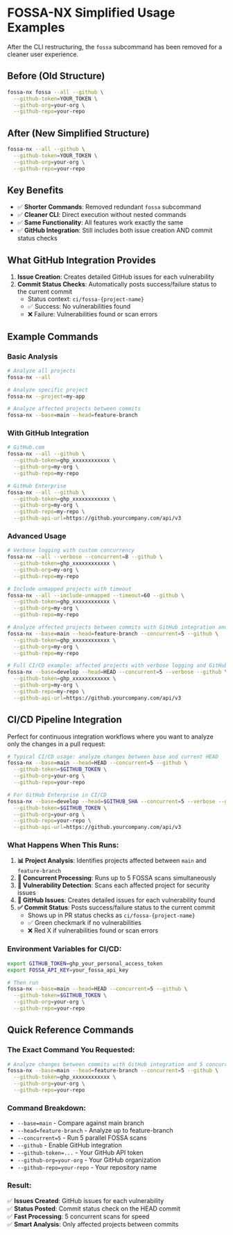 # FOSSA-NX Simplified Usage Examples

After the CLI restructuring, the `fossa` subcommand has been removed for a cleaner user experience.

## Before (Old Structure)
```bash
fossa-nx fossa --all --github \
  --github-token=YOUR_TOKEN \
  --github-org=your-org \
  --github-repo=your-repo
```

## After (New Simplified Structure)
```bash
fossa-nx --all --github \
  --github-token=YOUR_TOKEN \
  --github-org=your-org \
  --github-repo=your-repo
```

## Key Benefits
- ✅ **Shorter Commands**: Removed redundant `fossa` subcommand
- ✅ **Cleaner CLI**: Direct execution without nested commands
- ✅ **Same Functionality**: All features work exactly the same
- ✅ **GitHub Integration**: Still includes both issue creation AND commit status checks

## What GitHub Integration Provides
1. **Issue Creation**: Creates detailed GitHub issues for each vulnerability
2. **Commit Status Checks**: Automatically posts success/failure status to the current commit
   - Status context: `ci/fossa-{project-name}`
   - ✅ Success: No vulnerabilities found
   - ❌ Failure: Vulnerabilities found or scan errors

## Example Commands

### Basic Analysis
```bash
# Analyze all projects
fossa-nx --all

# Analyze specific project
fossa-nx --project=my-app

# Analyze affected projects between commits
fossa-nx --base=main --head=feature-branch
```

### With GitHub Integration
```bash
# GitHub.com
fossa-nx --all --github \
  --github-token=ghp_xxxxxxxxxxxx \
  --github-org=my-org \
  --github-repo=my-repo

# GitHub Enterprise
fossa-nx --all --github \
  --github-token=ghp_xxxxxxxxxxxx \
  --github-org=my-org \
  --github-repo=my-repo \
  --github-api-url=https://github.yourcompany.com/api/v3
```

### Advanced Usage
```bash
# Verbose logging with custom concurrency
fossa-nx --all --verbose --concurrent=8 --github \
  --github-token=ghp_xxxxxxxxxxxx \
  --github-org=my-org \
  --github-repo=my-repo

# Include unmapped projects with timeout
fossa-nx --all --include-unmapped --timeout=60 --github \
  --github-token=ghp_xxxxxxxxxxxx \
  --github-org=my-org \
  --github-repo=my-repo

# Analyze affected projects between commits with GitHub integration and commit status
fossa-nx --base=main --head=feature-branch --concurrent=5 --github \
  --github-token=ghp_xxxxxxxxxxxx \
  --github-org=my-org \
  --github-repo=my-repo

# Full CI/CD example: affected projects with verbose logging and GitHub integration
fossa-nx --base=develop --head=HEAD --concurrent=5 --verbose --github \
  --github-token=ghp_xxxxxxxxxxxx \
  --github-org=my-org \
  --github-repo=my-repo \
  --github-api-url=https://github.yourcompany.com/api/v3
```

## CI/CD Pipeline Integration

Perfect for continuous integration workflows where you want to analyze only the changes in a pull request:

```bash
# Typical CI/CD usage: analyze changes between base and current HEAD
fossa-nx --base=main --head=HEAD --concurrent=5 --github \
  --github-token=$GITHUB_TOKEN \
  --github-org=your-org \
  --github-repo=your-repo

# For GitHub Enterprise in CI/CD
fossa-nx --base=develop --head=$GITHUB_SHA --concurrent=5 --verbose --github \
  --github-token=$GITHUB_TOKEN \
  --github-org=your-org \
  --github-repo=your-repo \
  --github-api-url=https://github.yourcompany.com/api/v3
```

### What Happens When This Runs:

1. **📊 Project Analysis**: Identifies projects affected between `main` and `feature-branch`
2. **🔄 Concurrent Processing**: Runs up to 5 FOSSA scans simultaneously 
3. **🐛 Vulnerability Detection**: Scans each affected project for security issues
4. **📝 GitHub Issues**: Creates detailed issues for each vulnerability found
5. **✅ Commit Status**: Posts success/failure status to the current commit
   - Shows up in PR status checks as `ci/fossa-{project-name}`
   - ✅ Green checkmark if no vulnerabilities
   - ❌ Red X if vulnerabilities found or scan errors

### Environment Variables for CI/CD:

```bash
export GITHUB_TOKEN=ghp_your_personal_access_token
export FOSSA_API_KEY=your_fossa_api_key

# Then run
fossa-nx --base=main --head=HEAD --concurrent=5 --github \
  --github-token=$GITHUB_TOKEN \
  --github-org=your-org \
  --github-repo=your-repo
```

## Quick Reference Commands

### The Exact Command You Requested:
```bash
# Analyze changes between commits with GitHub integration and 5 concurrent workers
fossa-nx --base=main --head=feature-branch --concurrent=5 --github \
  --github-token=ghp_xxxxxxxxxxxx \
  --github-org=your-org \
  --github-repo=your-repo
```

### Command Breakdown:
- `--base=main` - Compare against main branch
- `--head=feature-branch` - Analyze up to feature-branch 
- `--concurrent=5` - Run 5 parallel FOSSA scans
- `--github` - Enable GitHub integration
- `--github-token=...` - Your GitHub API token
- `--github-org=your-org` - Your GitHub organization
- `--github-repo=your-repo` - Your repository name

### Result:
✅ **Issues Created**: GitHub issues for each vulnerability  
✅ **Status Posted**: Commit status check on the HEAD commit  
✅ **Fast Processing**: 5 concurrent scans for speed  
✅ **Smart Analysis**: Only affected projects between commits
